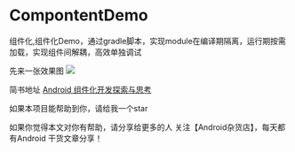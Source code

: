# CompontentDemo
组件化,组件化Demo，通过gradle脚本，实现module在编译期隔离，运行期按需加载，实现组件间解耦，高效单独调试

先来一张效果图
![](https://upload-images.jianshu.io/upload_images/6970555-97195888e6115d92.gif?imageMogr2/auto-orient/strip)

简书地址
[Android 组件化开发探索与思考](https://www.jianshu.com/p/010d946e8f67)

如果本项目能帮助到你，请给我一个star

如果你觉得本文对你有帮助，请分享给更多的人 
关注【Android杂货店】，每天都有Android 干货文章分享！

